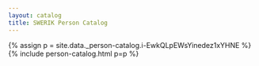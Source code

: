 ```yaml
---
layout: catalog
title: SWERIK Person Catalog
---
```

{% assign p = site.data._person-catalog.i-EwkQLpEWsYinedez1xYHNE %}
{% include person-catalog.html p=p %}

